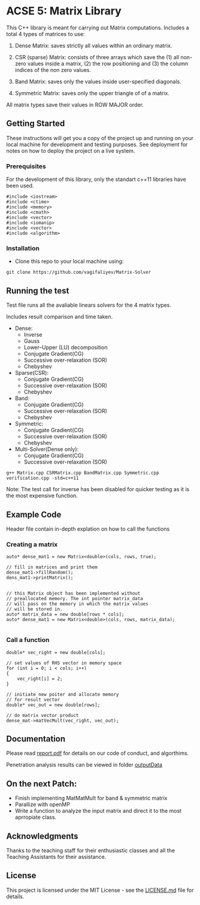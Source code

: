 # ACSE 5: Matrix Library

This C++ library is meant for carrying out Matrix computations. Includes a total 4 types of matrices to use:

1. Dense Matrix:
saves strictly all values within an ordinary matrix.

2. CSR (sparse) Matrix:
consists of three arrays which save the (1) all non-zero values inside a matrix, (2) the row positioning and (3) the column indices of the non zero values.

3. Band Matrix:
saves only the values inside user-specified diagonals.

4. Symmetric Matrix:
saves only the upper triangle of of a matrix. 

All matrix types save their values in ROW MAJOR order.


## Getting Started

These instructions will get you a copy of the project up and running on your local machine for development and testing purposes. See deployment for notes on how to deploy the project on a live system.

### Prerequisites

For the development of this library, only the standart c++11 libraries have been used.

```
#include <iostream>
#include <ctime>
#include <memory>
#include <cmath>
#include <vector>
#include <iomanip>
#include <vector>
#include <algorithm>
```

### Installation

- Clone this repo to your local machine using:

```
git clone https://github.com/vagifaliyev/Matrix-Solver
```

## Running the test

Test file runs all the avaliable linears solvers for the 4 matrix types.

Includes result comparison and time taken.

* Dense:
     * Inverse
     * Gauss
     * Lower–Upper (LU) decomposition 
     * Conjugate Gradient(CG) 
     * Successive over-relaxation (SOR)
     * Chebyshev
* Sparse(CSR):
     * Conjugate Gradient(CG) 
     * Successive over-relaxation (SOR)
     * Chebyshev
* Band:
     * Conjugate Gradient(CG) 
     * Successive over-relaxation (SOR)
     * Chebyshev
* Symmetric:
     * Conjugate Gradient(CG) 
     * Successive over-relaxation (SOR)
     * Chebyshev
* Multi-Solver(Dense only):
     * Conjugate Gradient(CG) 
     * Successive over-relaxation (SOR)

```
g++ Matrix.cpp CSRMatrix.cpp BandMatrix.cpp Symmetric.cpp verification.cpp -std=c++11
```

Note: The test call for inverse has been disabled for quicker testing as it is the most expensive function.

## Example Code

Header file contain in-depth explation on how to call the functions

### Creating a matrix 

```
auto* dense_mat1 = new Matrix<double>(cols, rows, true);

// fill in matrices and print them     
dense_mat1->fillRandom();
dens_mat1->printMatrix();


// this Matrix object has been implemented without
// preallocated memory. The int pointer matrix_data
// will pass on the memory in which the matrix values
// will be stored in.
auto* matrix_data = new double[rows * cols];
auto* dense_mat1 = new Matrix<double>(cols, rows, matrix_data);
  
```

### Call a function 

```
double* vec_right = new double[cols];

// set values of RHS vector in memory space
for (int i = 0; i < cols; i++)
{
    vec_right[i] = 2;
}

// initiate new poiter and allocate memory
// for result vector
double* vec_out = new double[rows];

// do matrix vector product
dense_mat->matVecMult(vec_right, vec_out);
```

## Documentation 

Please read [report.pdf](https://github.com/vagifaliyev/Matrix-Solver/blob/master/report.pdf) for details on our code of conduct, and algorthims.

Penetration analysis results can be viewed in folder [outputData](https://github.com/vagifaliyev/Matrix-Solver/tree/master/penetration/outputData)


## On the next Patch:

* Finish implementing MatMatMult for band & symmetric matrix 
* Parallize with openMP 
* Write a function to analyze the input matrix and direct it to the most aprropiate class.

## Acknowledgments

Thanks to the teaching staff for their enthusiastic classes and all the Teaching Assistants for their assistance.

## License

This project is licensed under the MIT License - see the [LICENSE.md](https://github.com/vagifaliyev/Matrix-Solver/blob/master/LICENSE) file for details.
